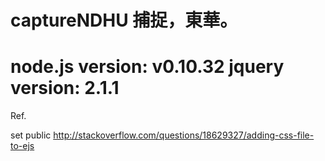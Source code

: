 captureNDHU 捕捉，東華。
==========================

node.js version: v0.10.32
jquery  version: 2.1.1
==========================
Ref. 

set public
http://stackoverflow.com/questions/18629327/adding-css-file-to-ejs
